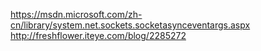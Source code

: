 ﻿https://msdn.microsoft.com/zh-cn/library/system.net.sockets.socketasynceventargs.aspx
http://freshflower.iteye.com/blog/2285272